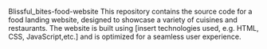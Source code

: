 Blissful_bites-food-website
This repository contains the source code for a food landing website, designed to showcase a variety of cuisines and restaurants. The website is built using [insert technologies used, e.g. HTML, CSS, JavaScript,etc.] and is optimized for a seamless user experience.
